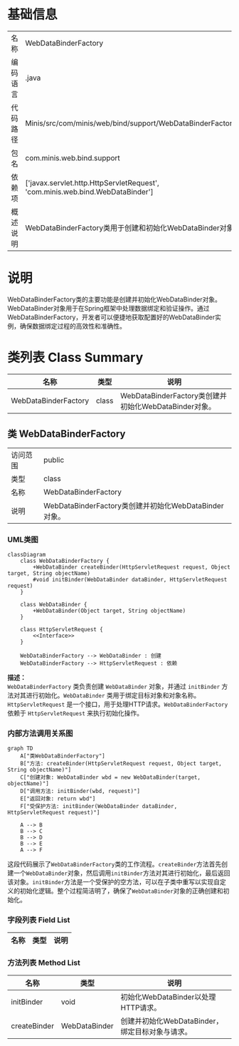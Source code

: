 # 基础信息

|      |      |
|------|------|
| 名称 | WebDataBinderFactory |
| 编码语言 | .java |
| 代码路径 | Minis/src/com/minis/web/bind/support/WebDataBinderFactory.java |
| 包名 | com.minis.web.bind.support |
| 依赖项 | ['javax.servlet.http.HttpServletRequest', 'com.minis.web.bind.WebDataBinder'] |
| 概述说明 | WebDataBinderFactory类用于创建和初始化WebDataBinder对象。 |

# 说明

WebDataBinderFactory类的主要功能是创建并初始化WebDataBinder对象。WebDataBinder对象用于在Spring框架中处理数据绑定和验证操作。通过WebDataBinderFactory，开发者可以便捷地获取配置好的WebDataBinder实例，确保数据绑定过程的高效性和准确性。

# 类列表 Class Summary

| 名称   | 类型  | 说明 |
|-------|------|-------------|
| WebDataBinderFactory | class | WebDataBinderFactory类创建并初始化WebDataBinder对象。 |



## 类 WebDataBinderFactory

|      |      |
|------|------|
| 访问范围 | public |
| 类型 | class |
| 名称 | WebDataBinderFactory |
| 说明 | WebDataBinderFactory类创建并初始化WebDataBinder对象。 |


### UML类图

```mermaid
classDiagram
    class WebDataBinderFactory {
        +WebDataBinder createBinder(HttpServletRequest request, Object target, String objectName)
        #void initBinder(WebDataBinder dataBinder, HttpServletRequest request)
    }

    class WebDataBinder {
        +WebDataBinder(Object target, String objectName)
    }

    class HttpServletRequest {
        <<Interface>>
    }

    WebDataBinderFactory --> WebDataBinder : 创建
    WebDataBinderFactory --> HttpServletRequest : 依赖
```

**描述：**  
`WebDataBinderFactory` 类负责创建 `WebDataBinder` 对象，并通过 `initBinder` 方法对其进行初始化。`WebDataBinder` 类用于绑定目标对象和对象名称。`HttpServletRequest` 是一个接口，用于处理HTTP请求。`WebDataBinderFactory` 依赖于 `HttpServletRequest` 来执行初始化操作。


### 内部方法调用关系图

```mermaid
graph TD
    A["类WebDataBinderFactory"]
    B["方法: createBinder(HttpServletRequest request, Object target, String objectName)"]
    C["创建对象: WebDataBinder wbd = new WebDataBinder(target, objectName)"]
    D["调用方法: initBinder(wbd, request)"]
    E["返回对象: return wbd"]
    F["受保护方法: initBinder(WebDataBinder dataBinder, HttpServletRequest request)"]

    A --> B
    B --> C
    B --> D
    B --> E
    A --> F
```

这段代码展示了`WebDataBinderFactory`类的工作流程。`createBinder`方法首先创建一个`WebDataBinder`对象，然后调用`initBinder`方法对其进行初始化，最后返回该对象。`initBinder`方法是一个受保护的空方法，可以在子类中重写以实现自定义的初始化逻辑。整个过程简洁明了，确保了`WebDataBinder`对象的正确创建和初始化。

### 字段列表 Field List

| 名称  | 类型  | 说明 |
|-------|-------|------|

### 方法列表 Method List

| 名称  | 类型  | 说明 |
|-------|-------|------|
| initBinder | void | 初始化WebDataBinder以处理HTTP请求。 |
| createBinder | WebDataBinder | 创建并初始化WebDataBinder，绑定目标对象与请求。 |




